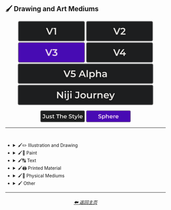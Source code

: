 <h2>🖌 Drawing and Art Mediums</h2>

<div align="center">

[<img src="/Images/Repo_Parts/Buttons/Version_Buttons/button_version_V1_inactive.webp?raw=true" alt="MidJourney V1" height="64" />](/Pages/MJ_V1/Style_Pages/Sphere/Drawing_and_Art_Mediums.md)
[<img src="/Images/Repo_Parts/Buttons/Version_Buttons/button_version_V2_inactive.webp?raw=true" alt="MidJourney V2" height="64" />](/Pages/MJ_V2/Style_Pages/Sphere/Drawing_and_Art_Mediums.md)
[<img src="/Images/Repo_Parts/Buttons/Version_Buttons/button_version_V3_active.webp?raw=true" alt="MidJourney V3" height="64" />](/Pages/MJ_V3/Style_Pages/Sphere/Drawing_and_Art_Mediums.md)
[<img src="/Images/Repo_Parts/Buttons/Version_Buttons/button_version_V4_inactive.webp?raw=true" alt="MidJourney V4" height="64" />](/Pages/MJ_V4/Style_Pages/Just_The_Style/Drawing_and_Art_Mediums.md)
<br>
[<img src="/Images/Repo_Parts/Buttons/Version_Buttons/button_version_V5_Alpha_inactive_half.webp?raw=true" alt="MidJourney V5" height="64" />](/Pages/MJ_V5/Style_Pages/Just_The_Style/Drawing_and_Art_Mediums.md)
[<img src="/Images/Repo_Parts/Buttons/Version_Buttons/button_version_niji_inactive_half.webp?raw=true" alt="Niji Journey" height="64" />](/Pages/Niji_Journey/Style_Pages/Drawing_and_Art_Mediums.md)

[<img src="/Images/Repo_Parts/Buttons/Image_Type_Buttons/button_just_the_style_inactive.webp?raw=true" alt="Just The Style" width="140.5" />](/Pages/MJ_V3/Style_Pages/Just_The_Style/Drawing_and_Art_Mediums.md)
[<img src="/Images/Repo_Parts/Buttons/Image_Type_Buttons/button_sphere_active.webp?raw=true" alt="Sphere" width="140.5" />](/Pages/MJ_V3/Style_Pages/Sphere/Drawing_and_Art_Mediums.md)

</div>

<hr>
<br>


- <details><summary>🖌✏ Illustration and Drawing</summary><p>

  - <details><summary>✏🖼 Drawing Types</summary><p><div align="center">

	| Sketch | Drawing | Doodle |
	| :-: | :-: | :-: |
	| <img src="/Images/MJ_V3/MidJourney_Styles_(sphere)/sphere_Drawing.webp?raw=true" width="256" /> | <img src="/Images/MJ_V3/MidJourney_Styles_(sphere)/sphere_Sketch.webp?raw=true" width="256" /> | <img src="/Images/MJ_V3/MidJourney_Styles_(sphere)/sphere_Doodle.webp?raw=true" width="256" /> |
	
	<br>

	| Hand-Drawn | Hand-Written | Children’s Drawing |
	| :-: | :-: | :-: |
	| <img src="/Images/MJ_V3/MidJourney_Styles_(sphere)/sphere_Hand-Drawn.webp?raw=true" width="256" /> | <img src="/Images/MJ_V3/MidJourney_Styles_(sphere)/Wave_10/sphere_Hand-Written.webp?raw=true" width="256" /> | <img src="/Images/MJ_V3/MidJourney_Styles_(sphere)/sphere_Childrens_Drawing.webp?raw=true" width="256" /> |
	
	<br>

	| Masterpiece |
	| :-: |
	| <img src="/Images/MJ_V3/MidJourney_Styles_(sphere)/sphere_Masterpiece.webp?raw=true" width="256" /> |

	<br>

	| Dot Art | Pointillism | Stipple |
	| :-: | :-: | :-: |
	| <img src="/Images/MJ_V3/MidJourney_Styles_(sphere)/sphere_Dot_Art.webp?raw=true" width="256" /> | <img src="/Images/MJ_V3/MidJourney_Styles_(sphere)/sphere_Pointillism.webp?raw=true" width="256" /> | <img src="/Images/MJ_V3/MidJourney_Styles_(sphere)/sphere_Stipple.webp?raw=true" width="256" /> |
	
	<br>

	| Line Art | Crosshatch | Etch-A-Sketch Drawing |
	| :-: | :-: | :-: |
	| <img src="/Images/MJ_V3/MidJourney_Styles_(sphere)/sphere_Line_Art.webp?raw=true" width="256" /> | <img src="/Images/MJ_V3/MidJourney_Styles_(sphere)/sphere_Crosshatch.webp?raw=true" width="256" /> | <img src="/Images/MJ_V3/MidJourney_Styles_(sphere)/Wave_14/sphere_Etch-A-Sketch_Drawing.webp?raw=true" width="256" /> |
	
	<br>

	| Figure Drawing | Caricature |
	| :-: | :-: |
	| <img src="/Images/MJ_V3/MidJourney_Styles_(sphere)/Wave_9/sphere_Figure_drawing.webp?raw=true" width="256" /> | <img src="/Images/MJ_V3/MidJourney_Styles_(sphere)/Wave_11/sphere_Caricature.webp?raw=true" width="256" /> |

	<br>

	| Illustration | Storybook Illustration | Illustrated-Booklet |
	| :-: | :-: | :-: |
	| <img src="/Images/MJ_V3/MidJourney_Styles_(sphere)/sphere_Illustration.webp?raw=true" width="256" /> | <img src="/Images/MJ_V3/MidJourney_Styles_(sphere)/sphere_Storybook_Illustration.webp?raw=true" width="256" /> | <img src="/Images/MJ_V3/MidJourney_Styles_(sphere)/sphere_Illustrated-Booklet.webp?raw=true" width="256" /> |

	<br>

	| Whimsical Illustration | Archaeological Illustration |
	| :-: | :-: |
	| <img src="/Images/MJ_V3/MidJourney_Styles_(sphere)/Wave_10/sphere_Whimsical_Illustration.webp?raw=true" width="256" /> | <img src="/Images/MJ_V3/MidJourney_Styles_(sphere)/sphere_Archaeological_Illustration.webp?raw=true" width="256" /> |
	
	<br>

	| Assembly Drawing | Anatomical Drawing | Illuminated Manuscript |
	| :-: | :-: | :-: |
	| <img src="/Images/MJ_V3/MidJourney_Styles_(sphere)/sphere_Assembly_Drawing.webp?raw=true" width="256" /> | <img src="/Images/MJ_V3/MidJourney_Styles_(sphere)/sphere_Anatomical_Drawing.webp?raw=true" width="256" /> | <img src="/Images/MJ_V3/MidJourney_Styles_(sphere)/sphere_Illuminated_Manuscript.webp?raw=true" width="256" /> |
	
	<br>

	| Visual Novel | Graphic Novel | Cartographic |
	| :-: | :-: | :-: |
	| <img src="/Images/MJ_V3/MidJourney_Styles_(sphere)/sphere_Visual_Novel.webp?raw=true" width="256" /> | <img src="/Images/MJ_V3/MidJourney_Styles_(sphere)/sphere_Graphic_Novel.webp?raw=true" width="256" /> | <img src="/Images/MJ_V3/MidJourney_Styles_(sphere)/sphere_Cartographic.webp?raw=true" width="256" /> |
	
	<br>
	
	| Storyboard |
	| :-: |
	| <img src="/Images/MJ_V3/MidJourney_Styles_(sphere)/sphere_Storyboard.webp?raw=true" width="256" /> |

	</div></p></details>


  - <details><summary>✏ Pencil and Graphite</summary><p><div align="center">

	| Pencil Art | Graphite | Charcoal Art |
	| :-: | :-: | :-: |
	| <img src="/Images/MJ_V3/MidJourney_Styles_(sphere)/sphere_Pencil_Art.webp?raw=true" width="256" /> | <img src="/Images/MJ_V3/MidJourney_Styles_(sphere)/sphere_Graphite.webp?raw=true" width="256" /> | <img src="/Images/MJ_V3/MidJourney_Styles_(sphere)/sphere_Charcoal_Art.webp?raw=true" width="256" /> |
	
	<br>
	
	| Colored Pencil | Grease Pencil |
	| :-: | :-: |
	| <img src="/Images/MJ_V3/MidJourney_Styles_(sphere)/sphere_Colored_Pencil.webp?raw=true" width="256" /> | <img src="/Images/MJ_V3/MidJourney_Styles_(sphere)/Wave_11/sphere_Grease_Pencil.webp?raw=true" width="256" /> |

	</div></p></details>


  - <details><summary>✏🖊 Ink</summary><p><div align="center">

	| Ink | Calligraphy | Ballpoint Pen |
	| :-: | :-: | :-: |
	| <img src="/Images/MJ_V3/MidJourney_Styles_(sphere)/sphere_Ink.webp?raw=true" width="256" /> | <img src="/Images/MJ_V3/MidJourney_Styles_(sphere)/sphere_Calligraphy.webp?raw=true" width="256" /> | <img src="/Images/MJ_V3/MidJourney_Styles_(sphere)/sphere_Ballpoint_Pen.webp?raw=true" width="256" /> |
	
	<br>
	
	| Fountain Pen | Fountain Pen Art | Gel Pen |
	| :-: | :-: | :-: |
	| <img src="/Images/MJ_V3/MidJourney_Styles_(sphere)/sphere_Fountain_Pen.webp?raw=true" width="256" /> | <img src="/Images/MJ_V3/MidJourney_Styles_(sphere)/sphere_Fountain_Pen_Art.webp?raw=true" width="256" /> | <img src="/Images/MJ_V3/MidJourney_Styles_(sphere)/sphere_Gel_Pen.webp?raw=true" width="256" /> |
	
	<br>

	| Conductive Ink | Flexographic Ink |
	| :-: | :-: |
	| <img src="/Images/MJ_V3/MidJourney_Styles_(sphere)/Wave_11/sphere_Conductive_Ink.webp?raw=true" width="256" /> | <img src="/Images/MJ_V3/MidJourney_Styles_(sphere)/Wave_11/sphere_Flexographic_Ink.webp?raw=true" width="256" /> |
	
	<br>
	
	| India Ink | Iron Gall Ink |
	| :-: | :-: |
	| <img src="/Images/MJ_V3/MidJourney_Styles_(sphere)/Wave_11/sphere_India_Ink.webp?raw=true" width="256" /> | <img src="/Images/MJ_V3/MidJourney_Styles_(sphere)/Wave_11/sphere_Iron_Gall_Ink.webp?raw=true" width="256" /> |
	
	<br>
	
	| Grease Pen | Marker Art |
	| :-: | :-: |
	| <img src="/Images/MJ_V3/MidJourney_Styles_(sphere)/Wave_11/sphere_Grease_Pen.webp?raw=true" width="256" /> | <img src="/Images/MJ_V3/MidJourney_Styles_(sphere)/sphere_Marker_Art.webp?raw=true" width="256" /> |

	<br>
	
	| Dry-Erase Marker | Wet-Erase Marker | Whiteboard |
	| :-: | :-: | :-: |
	| <img src="/Images/MJ_V3/MidJourney_Styles_(sphere)/sphere_Dry-Erase_Marker.webp?raw=true" width="256" /> | <img src="/Images/MJ_V3/MidJourney_Styles_(sphere)/sphere_Wet-Erase_Marker.webp?raw=true" width="256" /> | <img src="/Images/MJ_V3/MidJourney_Styles_(sphere)/sphere_Whiteboard.webp?raw=true" width="256" /> |

	<br>

	| Viscosity Print |
	| :-: |
	| <img src="/Images/MJ_V3/MidJourney_Styles_(sphere)/Wave_9/sphere_Viscosity_Print.webp?raw=true" width="256" /> |
	
	</div></p></details>


  - <details><summary>✏🖍 Crayon, Chalk, and Pastel</summary><p><div align="center">

	| Crayon | Chalk | Pastel Art |
	| :-: | :-: | :-: |
	| <img src="/Images/MJ_V3/MidJourney_Styles_(sphere)/sphere_Crayon.webp?raw=true" width="256" /> | <img src="/Images/MJ_V3/MidJourney_Styles_(sphere)/sphere_Chalk.webp?raw=true" width="256" /> | <img src="/Images/MJ_V3/MidJourney_Styles_(sphere)/sphere_Pastel_Art.webp?raw=true" width="256" /> |
	
	<br>
	
	| Blackboard | Chalkboard | Conte |
	| :-: | :-: | :-: |
	| <img src="/Images/MJ_V3/MidJourney_Styles_(sphere)/sphere_Blackboard.webp?raw=true" width="256" /> | <img src="/Images/MJ_V3/MidJourney_Styles_(sphere)/sphere_Chalkboard.webp?raw=true" width="256" /> | <img src="/Images/MJ_V3/MidJourney_Styles_(sphere)/sphere_Conte.webp?raw=true" width="256" /> |

	</div></p></details>

  </p></details>


- <details><summary>🖌🎨 Paint</summary><p>

  - <details><summary>🎨🖼 Painting Types</summary><p><div align="center">

	| Painting | Canvas | Hard Edge Painting |
	| :-: | :-: | :-: |
	| <img src="/Images/MJ_V3/MidJourney_Styles_(sphere)/sphere_Painting.webp?raw=true" width="256" /> | <img src="/Images/MJ_V3/MidJourney_Styles_(sphere)/sphere_Canvas.webp?raw=true" width="256" /> | <img src="/Images/MJ_V3/MidJourney_Styles_(sphere)/sphere_Hard_Edge_Painting.webp?raw=true" width="256" /> |
	
	<br>

	| Oil Painting | Tempera Painting | Acrylic Painting |
	| :-: | :-: | :-: |
	| <img src="/Images/MJ_V3/MidJourney_Styles_(sphere)/sphere_Oil_Painting.webp?raw=true" width="256" /> | <img src="/Images/MJ_V3/MidJourney_Styles_(sphere)/sphere_Tempera_Painting.webp?raw=true" width="256" /> | <img src="/Images/MJ_V3/MidJourney_Styles_(sphere)/sphere_Acrylic_Painting.webp?raw=true" width="256" /> |
	
	<br>
	
	
	| Watercolor Painting | Gouache Painting | Casein Painting |
	| :-: | :-: | :-: |
	| <img src="/Images/MJ_V3/MidJourney_Styles_(sphere)/sphere_Watercolor_Painting.webp?raw=true" width="256" /> | <img src="/Images/MJ_V3/MidJourney_Styles_(sphere)/sphere_Gouache_Painting.webp?raw=true" width="256" /> | <img src="/Images/MJ_V3/MidJourney_Styles_(sphere)/sphere_Casein_Painting.webp?raw=true" width="256" /> |
	
	<br>
	
	| Fresco Painting | Easel Painting | Wet Painting |
	| :-: | :-: | :-: |
	| <img src="/Images/MJ_V3/MidJourney_Styles_(sphere)/sphere_Fresco_Painting.webp?raw=true" width="256" /> | <img src="/Images/MJ_V3/MidJourney_Styles_(sphere)/sphere_Easel_Painting.webp?raw=true" width="256" /> | <img src="/Images/MJ_V3/MidJourney_Styles_(sphere)/sphere_Wet_Painting.webp?raw=true" width="256" /> |
	
	<br>
	
	| Detailed Painting | Speedpainting | Faux Painting |
	| :-: | :-: | :-: |
	| <img src="/Images/MJ_V3/MidJourney_Styles_(sphere)/sphere_Detailed_Painting.webp?raw=true" width="256" /> | <img src="/Images/MJ_V3/MidJourney_Styles_(sphere)/sphere_Speedpainting.webp?raw=true" width="256" /> | <img src="/Images/MJ_V3/MidJourney_Styles_(sphere)/sphere_Faux_Painting.webp?raw=true" width="256" /> |

	<br>

	| Color Field Painting | Scroll Painting |
	| :-: | :-: |
	| <img src="/Images/MJ_V3/MidJourney_Styles_(sphere)/sphere_Color_Field_Painting.webp?raw=true" width="256" /> | <img src="/Images/MJ_V3/MidJourney_Styles_(sphere)/sphere_Scroll_Painting.webp?raw=true" width="256" /> |

	<br>

	| Still Life | Still-Life |
	| :-: | :-: |
	| <img src="/Images/MJ_V3/MidJourney_Styles_(sphere)/sphere_Still_Life.webp?raw=true" width="256" /> | <img src="/Images/MJ_V3/MidJourney_Styles_(sphere)/sphere_Still-Life.webp?raw=true" width="256" /> |
	
	<br>

	| Fine Art | Modern Art |
	| :-: | :-: |
	| <img src="/Images/MJ_V3/MidJourney_Styles_(sphere)/sphere_Fine_Art.webp?raw=true" width="256" /> | <img src="/Images/MJ_V3/MidJourney_Styles_(sphere)/sphere_Modern_Art.webp?raw=true" width="256" /> |
	
	<br>

	| Brushwork | Paintwork | Impasto |
	| :-: | :-: | :-: |
	| <img src="/Images/MJ_V3/MidJourney_Styles_(sphere)/sphere_Brushwork.webp?raw=true" width="256" /> | <img src="/Images/MJ_V3/MidJourney_Styles_(sphere)/Wave_12/sphere_Paintwork.webp?raw=true" width="256" /> | <img src="/Images/MJ_V3/MidJourney_Styles_(sphere)/Wave_14/sphere_Impasto.webp?raw=true" width="256" /> |

	<br>

	| Matte Painting | Encaustic Painting | Gond Painting |
	| :-: | :-: | :-: |
	| <img src="/Images/MJ_V3/MidJourney_Styles_(sphere)/Wave_10/sphere_Matte_Painting.webp?raw=true" width="256" /> | <img src="/Images/MJ_V3/MidJourney_Styles_(sphere)/Wave_11/sphere_Encaustic_Painting.webp?raw=true" width="256" /> | <img src="/Images/MJ_V3/MidJourney_Styles_(sphere)/Wave_11/sphere_Gond_Painting.webp?raw=true" width="256" /> |
	
	<br>

	| Chinese Painting | Ancient Roman Painting | Romanesque Painting |
	| :-: | :-: | :-: |
	| <img src="/Images/MJ_V3/MidJourney_Styles_(sphere)/sphere_Chinese_Painting.webp?raw=true" width="256" /> | <img src="/Images/MJ_V3/MidJourney_Styles_(sphere)/Wave_12/sphere_Ancient_Roman_Painting.webp?raw=true" width="256" /> | <img src="/Images/MJ_V3/MidJourney_Styles_(sphere)/Wave_12/sphere_Romanesque_Painting.webp?raw=true" width="256" /> |

	<br>

	| Tibetan Painting | Japanese Painting |
	| :-: | :-: |
	| <img src="/Images/MJ_V3/MidJourney_Styles_(sphere)/sphere_Tibetan_Painting.webp?raw=true" width="256" /> | <img src="/Images/MJ_V3/MidJourney_Styles_(sphere)/Wave_14/sphere_Japanese_Painting.webp?raw=true" width="256" /> |

	<br>

	| Warli Painting | Fayum Portrait | Caravaggio Painting |
	| :-: | :-: | :-: |
	| <img src="/Images/MJ_V3/MidJourney_Styles_(sphere)/Wave_11/sphere_Warli_Painting.webp?raw=true" width="256" /> | <img src="/Images/MJ_V3/MidJourney_Styles_(sphere)/Wave_12/sphere_Fayum_Portrait.webp?raw=true" width="256" /> | <img src="/Images/MJ_V3/MidJourney_Styles_(sphere)/Wave_14/sphere_Caravaggio_Painting.webp?raw=true" width="256" /> |
	
	<br>
	
	| Madhubani Painting | Kalamkari Painting | Phad Painting |
	| :-: | :-: | :-: |
	| <img src="/Images/MJ_V3/MidJourney_Styles_(sphere)/Wave_14/sphere_Madhubani_Painting.webp?raw=true" width="256" /> | <img src="/Images/MJ_V3/MidJourney_Styles_(sphere)/Wave_14/sphere_Kalamkari_Painting.webp?raw=true" width="256" /> | <img src="/Images/MJ_V3/MidJourney_Styles_(sphere)/Wave_14/sphere_Phad_Painting.webp?raw=true" width="256" /> |

	<br>

	| Paper-Marbling | Hydro-Dipping | Hydrodipped |
	| :-: | :-: | :-: |
	| <img src="/Images/MJ_V3/MidJourney_Styles_(sphere)/sphere_Paper-Marbling.webp?raw=true" width="256" /> | <img src="/Images/MJ_V3/MidJourney_Styles_(sphere)/sphere_Hydro-Dipping.webp?raw=true" width="256" /> | <img src="/Images/MJ_V3/MidJourney_Styles_(sphere)/sphere_Hydrodipped.webp?raw=true" width="256" /> |
	
	<br>
	
	| Panel Painting | Sand Painting |
	| :-: | :-: |
	| <img src="/Images/MJ_V3/MidJourney_Styles_(sphere)/sphere_Panel_Painting.webp?raw=true" width="256" /> | <img src="/Images/MJ_V3/MidJourney_Styles_(sphere)/sphere_Sand_Painting.webp?raw=true" width="256" /> |
	
	<br>
	
	| Plein-Air Painting | Action Painting | Miniature Painting |
	| :-: | :-: | :-: |
	| <img src="/Images/MJ_V3/MidJourney_Styles_(sphere)/sphere_Plein-Air_Painting.webp?raw=true" width="256" /> | <img src="/Images/MJ_V3/MidJourney_Styles_(sphere)/sphere_Action_Painting.webp?raw=true" width="256" /> | <img src="/Images/MJ_V3/MidJourney_Styles_(sphere)/sphere_Miniature_Painting.webp?raw=true" width="256" /> |
	
	<br>

	| Artwork | Mural | Street Art |
	| :-: | :-: | :-: |
	| <img src="/Images/MJ_V3/MidJourney_Styles_(sphere)/sphere_Artwork.webp?raw=true" width="256" /> | <img src="/Images/MJ_V3/MidJourney_Styles_(sphere)/sphere_Mural.webp?raw=true" width="256" /> | <img src="/Images/MJ_V3/MidJourney_Styles_(sphere)/sphere_Street_Art.webp?raw=true" width="256" /> |
	
	<br>
	
	| Cave Art | Rock Art | Sandpainting |
	| :-: | :-: | :-: |
	| <img src="/Images/MJ_V3/MidJourney_Styles_(sphere)/sphere_Rock_Art.webp?raw=true" width="256" /> | <img src="/Images/MJ_V3/MidJourney_Styles_(sphere)/sphere_Cave_Art.webp?raw=true" width="256" /> | <img src="/Images/MJ_V3/MidJourney_Styles_(sphere)/Wave_9/sphere_Sandpainting.webp?raw=true" width="256" /> |

	<br>
	
	| Easter Egg | Egg Decorating |
	| :-: | :-: |
	| <img src="/Images/MJ_V3/MidJourney_Styles_(sphere)/sphere_Easter_Egg.webp?raw=true" width="256" /> | <img src="/Images/MJ_V3/MidJourney_Styles_(sphere)/sphere_Egg_Decorating.webp?raw=true" width="256" /> |

	</div></p></details>


  - <details><summary>🎨 Paint Types</summary><p><div align="center">

	| Paint | Oil Paint | Tempera Paint |
	| :-: | :-: | :-: |
	| <img src="/Images/MJ_V3/MidJourney_Styles_(sphere)/sphere_Paint.webp?raw=true" width="256" /> | <img src="/Images/MJ_V3/MidJourney_Styles_(sphere)/sphere_Oil_Paint.webp?raw=true" width="256" /> | <img src="/Images/MJ_V3/MidJourney_Styles_(sphere)/sphere_Tempera_Paint.webp?raw=true" width="256" /> |
	
	<br>
	
	| Acrylic Paint | Gouache Paint | Watercolor |
	| :-: | :-: | :-: |
	| <img src="/Images/MJ_V3/MidJourney_Styles_(sphere)/sphere_Acrylic_Paint.webp?raw=true" width="256" /> | <img src="/Images/MJ_V3/MidJourney_Styles_(sphere)/sphere_Gouache_Paint.webp?raw=true" width="256" /> | <img src="/Images/MJ_V3/MidJourney_Styles_(sphere)/sphere_Watercolor.webp?raw=true" width="256" /> |
	
	<br>

	| Wet Paint | Dripping Paint | Splatter Paint |
	| :-: | :-: | :-: |
	| <img src="/Images/MJ_V3/MidJourney_Styles_(sphere)/sphere_Wet_Paint.webp?raw=true" width="256" /> | <img src="/Images/MJ_V3/MidJourney_Styles_(sphere)/sphere_Dripping_Paint.webp?raw=true" width="256" /> | <img src="/Images/MJ_V3/MidJourney_Styles_(sphere)/sphere_Splatter_Paint.webp?raw=true" width="256" /> |
	
	<br>

	| Graffiti | Stencil Graffiti | Graffiti Tag |
	| :-: | :-: | :-: |
	| <img src="/Images/MJ_V3/MidJourney_Styles_(sphere)/sphere_Graffiti.webp?raw=true" width="256" /> | <img src="/Images/MJ_V3/MidJourney_Styles_(sphere)/sphere_Stencil_Graffiti.webp?raw=true" width="256" /> | <img src="/Images/MJ_V3/MidJourney_Styles_(sphere)/Wave_10/sphere_Graffiti_Tag.webp?raw=true" width="256" /> |

	<br>

	| Airbrush | 1980s Airbrush Art | Puffy Paint |
	| :-: | :-: | :-: |
	| <img src="/Images/MJ_V3/MidJourney_Styles_(sphere)/sphere_Airbrush.webp?raw=true" width="256" /> | <img src="/Images/MJ_V3/MidJourney_Styles_(sphere)/sphere_1980s_Airbrush_Art.webp?raw=true" width="256" /> | <img src="/Images/MJ_V3/MidJourney_Styles_(sphere)/sphere_Puffy_Paint.webp?raw=true" width="256" /> |
	
	<br>
	
	| Spray | Spray Paint | Glass Paint |
	| :-: | :-: | :-: |
	| <img src="/Images/MJ_V3/MidJourney_Styles_(sphere)/sphere_Spray.webp?raw=true" width="256" /> | <img src="/Images/MJ_V3/MidJourney_Styles_(sphere)/sphere_Spray_Paint.webp?raw=true" width="256" /> | <img src="/Images/MJ_V3/MidJourney_Styles_(sphere)/sphere_Glass_Paint.webp?raw=true" width="256" /> |
	
	<br>

	| Blacklight Paint | Casein Paint | Coffee Paint |
	| :-: | :-: | :-: |
	| <img src="/Images/MJ_V3/MidJourney_Styles_(sphere)/Wave_11/sphere_Blacklight_Paint.webp?raw=true" width="256" /> | <img src="/Images/MJ_V3/MidJourney_Styles_(sphere)/Wave_11/sphere_Casein_Paint.webp?raw=true" width="256" /> | <img src="/Images/MJ_V3/MidJourney_Styles_(sphere)/sphere_Coffee_Paint.webp?raw=true" width="256" /> |

	<br>
	
	| Powder Paint |
	| :-: |
	| <img src="/Images/MJ_V3/MidJourney_Styles_(sphere)/sphere_Powder_Paint.webp?raw=true" width="256" /> |

	</div></p></details>

  </p></details>


- <details><summary>🖌🔠 Text</summary><p><div align="center">

	| Hypergraphy | Asemic Writing |
	| :-: | :-: |
	| <img src="/Images/MJ_V3/MidJourney_Styles_(sphere)/sphere_Hypergraphy.webp?raw=true" width="256" /> | <img src="/Images/MJ_V3/MidJourney_Styles_(sphere)/sphere_Asemic_Writing.webp?raw=true" width="256" /> |

	<br>
	
	| Text | Typeface | Font |
	| :-: | :-: | :-: |
	| <img src="/Images/MJ_V3/MidJourney_Styles_(sphere)/sphere_Text.webp?raw=true" width="256" /> | <img src="/Images/MJ_V3/MidJourney_Styles_(sphere)/sphere_Typeface.webp?raw=true" width="256" /> | <img src="/Images/MJ_V3/MidJourney_Styles_(sphere)/sphere_Font.webp?raw=true" width="256" /> |

	<br>

	| Letters | Written Letters | Written Letters "Hello" |
	| :-: | :-: | :-: |
	| <img src="/Images/MJ_V3/MidJourney_Styles_(sphere)/sphere_Letters.webp?raw=true" width="256" /> | <img src="/Images/MJ_V3/MidJourney_Styles_(sphere)/sphere_Written_Letters.webp?raw=true" width="256" /> | <img src="/Images/MJ_V3/MidJourney_Styles_(sphere)/sphere_Written_Letters_''Hello''.webp?raw=true" width="256" /> |
	
	<br>
	
	| Written Words | Written Words "Hello" |
	| :-: | :-: |
	| <img src="/Images/MJ_V3/MidJourney_Styles_(sphere)/sphere_Written_Words.webp?raw=true" width="256" /> | <img src="/Images/MJ_V3/MidJourney_Styles_(sphere)/sphere_Written_Words_''Hello''.webp?raw=true" width="256" /> |
	
	<br>
	
	| Words | Words "Hello" |
	| :-: | :-: |
	| <img src="/Images/MJ_V3/MidJourney_Styles_(sphere)/sphere_Words.webp?raw=true" width="256" /> | <img src="/Images/MJ_V3/MidJourney_Styles_(sphere)/sphere_Words_''Hello''.webp?raw=true" width="256" /> |
	
	<br>
	
	| Lexemes | Lexemes "Hello" | Graphemes |
	| :-: | :-: | :-: |
	| <img src="/Images/MJ_V3/MidJourney_Styles_(sphere)/sphere_Lexemes.webp?raw=true" width="256" /> | <img src="/Images/MJ_V3/MidJourney_Styles_(sphere)/sphere_Lexemes_''Hello''.webp?raw=true" width="256" /> | <img src="/Images/MJ_V3/MidJourney_Styles_(sphere)/sphere_Graphemes.webp?raw=true" width="256" /> |

	<br>
	
	| Says | Says Hello | Says "Hello" |
	| :-: | :-: | :-: |
	| <img src="/Images/MJ_V3/MidJourney_Styles_(sphere)/sphere_Says.webp?raw=true" width="256" /> | <img src="/Images/MJ_V3/MidJourney_Styles_(sphere)/sphere_Says_Hello.webp?raw=true" width="256" /> | <img src="/Images/MJ_V3/MidJourney_Styles_(sphere)/sphere_Says_''Hello''.webp?raw=true" width="256" /> |
	
	<br>
	
	| Says 'Hello' | Caption | Caption "Hello" |
	| :-: | :-: | :-: |
	| <img src="/Images/MJ_V3/MidJourney_Styles_(sphere)/sphere_Says_'Hello'.webp?raw=true" width="256" /> | <img src="/Images/MJ_V3/MidJourney_Styles_(sphere)/sphere_Caption.webp?raw=true" width="256" /> | <img src="/Images/MJ_V3/MidJourney_Styles_(sphere)/sphere_Caption_''Hello''.webp?raw=true" width="256" /> |

	</div></p></details>


- <details><summary>🖌🖨 Printed Material</summary><p>

  - <details><summary>🖨📄 Print Types</summary><p><div align="center">

	| Print | Printed | 3D Printed |
	| :-: | :-: | :-: |
	| <img src="/Images/MJ_V3/MidJourney_Styles_(sphere)/Wave_11/sphere_Print.webp?raw=true" width="256" /> | <img src="/Images/MJ_V3/MidJourney_Styles_(sphere)/Wave_11/sphere_Printed.webp?raw=true" width="256" /> | <img src="/Images/MJ_V3/MidJourney_Styles_(sphere)/Wave_11/sphere_3D_Printed.webp?raw=true" width="256" /> |

	<br>

	| Inkjet Printed | Laser Printed |
	| :-: | :-: |
	| <img src="/Images/MJ_V3/MidJourney_Styles_(sphere)/Wave_11/sphere_Inkjet_Printed.webp?raw=true" width="256" /> | <img src="/Images/MJ_V3/MidJourney_Styles_(sphere)/Wave_11/sphere_Laser_Printed.webp?raw=true" width="256" /> |

	<br>
	
	| Edge-To-Edge Photographic Print |
	| :-: |
	| <img src="/Images/MJ_V3/MidJourney_Styles_(sphere)/Wave_14/sphere_Edge-To-Edge_Photographic_Print.webp?raw=true" width="256" /> |

	<br>
	
	| Photolith Film |
	| :-: |
	| <img src="/Images/MJ_V3/MidJourney_Styles_(sphere)/sphere_Photolith_Film.webp?raw=true" width="256" /> |

	<br>

	| Concept Art | Logo |
	| :-: | :-: |
	| <img src="/Images/MJ_V3/MidJourney_Styles_(sphere)/sphere_Concept_Art.webp?raw=true" width="256" /> | <img src="/Images/MJ_V3/MidJourney_Styles_(sphere)/sphere_Logo.webp?raw=true" width="256" /> |
	
	<br>

	| Album Art | Cover-Art |
	| :-: | :-: |
	| <img src="/Images/MJ_V3/MidJourney_Styles_(sphere)/sphere_Album_Art.webp?raw=true" width="256" /> | <img src="/Images/MJ_V3/MidJourney_Styles_(sphere)/sphere_Cover-Art.webp?raw=true" width="256" /> |
	
	<br>

	| Newspaper | Newsprint |
	| :-: | :-: |
	| <img src="/Images/MJ_V3/MidJourney_Styles_(sphere)/sphere_Newspaper.webp?raw=true" width="256" /> | <img src="/Images/MJ_V3/MidJourney_Styles_(sphere)/sphere_Newsprint.webp?raw=true" width="256" /> |

	<br>
	
	| Risograph | Lithography | Flexography |
	| :-: | :-: | :-: |
	| <img src="/Images/MJ_V3/MidJourney_Styles_(sphere)/sphere_Risograph.webp?raw=true" width="256" /> | <img src="/Images/MJ_V3/MidJourney_Styles_(sphere)/sphere_Lithography.webp?raw=true" width="256" /> | <img src="/Images/MJ_V3/MidJourney_Styles_(sphere)/Wave_9/sphere_Flexography.webp?raw=true" width="256" /> |

	<br>

	| Transfer Printing | Monotype |
	| :-: | :-: |
	| <img src="/Images/MJ_V3/MidJourney_Styles_(sphere)/Wave_9/sphere_Transfer_Printing.webp?raw=true" width="256" /> | <img src="/Images/MJ_V3/MidJourney_Styles_(sphere)/Wave_14/sphere_Monotype.webp?raw=true" width="256" /> |

	<br>
	
	| Blueprint | Whiteprint |
	| :-: | :-: |
	| <img src="/Images/MJ_V3/MidJourney_Styles_(sphere)/sphere_Blueprint.webp?raw=true" width="256" /> | <img src="/Images/MJ_V3/MidJourney_Styles_(sphere)/sphere_Whiteprint.webp?raw=true" width="256" /> |

	<br>

	| Sticker | Watermark |
	| :-: | :-: |
	| <img src="/Images/MJ_V3/MidJourney_Styles_(sphere)/sphere_Sticker.webp?raw=true" width="256" /> | <img src="/Images/MJ_V3/MidJourney_Styles_(sphere)/sphere_Watermark.webp?raw=true" width="256" /> |
	
	<br>
	
	| Barcode | QR Code |
	| :-: | :-: |
	| <img src="/Images/MJ_V3/MidJourney_Styles_(sphere)/sphere_Barcode.webp?raw=true" width="256" /> | <img src="/Images/MJ_V3/MidJourney_Styles_(sphere)/sphere_QR_Code.webp?raw=true" width="256" /> |

	</div></p></details>


  - <details><summary>🖨🟫 Block Printing</summary><p><div align="center">

	| Block Printing |
	| :-: |
	| <img src="/Images/MJ_V3/MidJourney_Styles_(sphere)/sphere_Block_Printing.webp?raw=true" width="256" /> |

	<br>

	| Bagh Print | Bagru Print |
	| :-: | :-: |
	| <img src="/Images/MJ_V3/MidJourney_Styles_(sphere)/Wave_9/sphere_Bagh_Print.webp?raw=true" width="256" /> | <img src="/Images/MJ_V3/MidJourney_Styles_(sphere)/Wave_9/sphere_Bagru_Print.webp?raw=true" width="256" /> |

	</div></p></details>

  - <details><summary>🖨🃏 Cards and Stamps</summary><p><div align="center">

	| Stamp | Postage Stamp | Business Card |
	| :-: | :-: | :-: |
	| <img src="/Images/MJ_V3/MidJourney_Styles_(sphere)/sphere_Stamp.webp?raw=true" width="256" /> | <img src="/Images/MJ_V3/MidJourney_Styles_(sphere)/sphere_Postage_Stamp.webp?raw=true" width="256" /> | <img src="/Images/MJ_V3/MidJourney_Styles_(sphere)/sphere_Business_Card.webp?raw=true" width="256" /> |

	<br>
	
	| Pokemon Card | Pokémon Card | Tarot Card |
	| :-: | :-: | :-: |
	| <img src="/Images/MJ_V3/MidJourney_Styles_(sphere)/sphere_Pokemon_Card.webp?raw=true" width="256" /> | <img src="/Images/MJ_V3/MidJourney_Styles_(sphere)/sphere_Pokemon_Card (2).webp?raw=true" width="256" /> | <img src="/Images/MJ_V3/MidJourney_Styles_(sphere)/Wave_14/sphere_Tarot_Card.webp?raw=true" width="256" /> |

	</div></p></details>


  - <details><summary>🖨📚 Books and Posters</summary><p><div align="center">

	| Magazine | Comic Book | Underground Comix |
	| :-: | :-: | :-: |
	| <img src="/Images/MJ_V3/MidJourney_Styles_(sphere)/sphere_Magazine.webp?raw=true" width="256" /> | <img src="/Images/MJ_V3/MidJourney_Styles_(sphere)/sphere_Comic_Book.webp?raw=true" width="256" /> | <img src="/Images/MJ_V3/MidJourney_Styles_(sphere)/Wave_14/sphere_Underground_Comix.webp?raw=true" width="256" /> |
	
	<br>
	
	| Pop-up Book | Kids Book |
	| :-: | :-: |
	| <img src="/Images/MJ_V3/MidJourney_Styles_(sphere)/sphere_Pop-up_Book.webp?raw=true" width="256" /> | <img src="/Images/MJ_V3/MidJourney_Styles_(sphere)/Wave_10/sphere_Kids_Book.webp?raw=true" width="256" /> |

	<br>

	| Booklet | Instruction Manual | IKEA Guide |
	| :-: | :-: | :-: |
	| <img src="/Images/MJ_V3/MidJourney_Styles_(sphere)/sphere_Booklet.webp?raw=true" width="256" /> | <img src="/Images/MJ_V3/MidJourney_Styles_(sphere)/Wave_9/sphere_Instruction_Manual.webp?raw=true" width="256" /> | <img src="/Images/MJ_V3/MidJourney_Styles_(sphere)/Wave_9/sphere_IKEA_Guide.webp?raw=true" width="256" /> |

	<br>

	| Poster | Movie Poster | Concert Poster |
	| :-: | :-: | :-: |
	| <img src="/Images/MJ_V3/MidJourney_Styles_(sphere)/sphere_Poster.webp?raw=true" width="256" /> | <img src="/Images/MJ_V3/MidJourney_Styles_(sphere)/sphere_Movie_Poster.webp?raw=true" width="256" /> | <img src="/Images/MJ_V3/MidJourney_Styles_(sphere)/sphere_Concert_Poster.webp?raw=true" width="256" /> |

	</div></p></details>

  </p></details>


- <details><summary>🖌🎲 Physical Mediums</summary><p>

  - <details><summary>🎲📄 Origami</summary><p><div align="center">

	| Origami | Rigid Origami | Modular Origami |
	| :-: | :-: | :-: |
	| <img src="/Images/MJ_V3/MidJourney_Styles_(sphere)/sphere_Origami.webp?raw=true" width="256" /> | <img src="/Images/MJ_V3/MidJourney_Styles_(sphere)/sphere_Rigid_Origami.webp?raw=true" width="256" /> | <img src="/Images/MJ_V3/MidJourney_Styles_(sphere)/sphere_Modular_Origami.webp?raw=true" width="256" /> |
	
	<br>
	
	| Kirigami | Moneygami | Wet-Folding |
	| :-: | :-: | :-: |
	| <img src="/Images/MJ_V3/MidJourney_Styles_(sphere)/sphere_Kirigami.webp?raw=true" width="256" /> | <img src="/Images/MJ_V3/MidJourney_Styles_(sphere)/sphere_Moneygami.webp?raw=true" width="256" /> | <img src="/Images/MJ_V3/MidJourney_Styles_(sphere)/sphere_Wet-Folding.webp?raw=true" width="256" /> |
	
	<br>
	
	| Iris-Folding | Chinese Paper Art | Sonobe |
	| :-: | :-: | :-: |
	| <img src="/Images/MJ_V3/MidJourney_Styles_(sphere)/sphere_Iris-Folding.webp?raw=true" width="256" /> | <img src="/Images/MJ_V3/MidJourney_Styles_(sphere)/sphere_Chinese_Paper_Art.webp?raw=true" width="256" /> | <img src="/Images/MJ_V3/MidJourney_Styles_(sphere)/sphere_Sonobe.webp?raw=true" width="256" /> 

	</div></p></details>


  - <details><summary>🎲🀣 Mosaic</summary><p><div align="center">

	| Mosaic | Micromosaic | Glass Mosaic |
	| :-: | :-: | :-: |
	| <img src="/Images/MJ_V3/MidJourney_Styles_(sphere)/sphere_Mosaic.webp?raw=true" width="256" /> | <img src="/Images/MJ_V3/MidJourney_Styles_(sphere)/sphere_Micromosaic.webp?raw=true" width="256" /> | <img src="/Images/MJ_V3/MidJourney_Styles_(sphere)/sphere_Glass_Mosaic.webp?raw=true" width="256" /> |
	
	<br>
	
	| Photographic Mosaic | Impressionist Mosaic |
	| :-: | :-: |
	| <img src="/Images/MJ_V3/MidJourney_Styles_(sphere)/sphere_Photographic_Mosaic.webp?raw=true" width="256" /> | <img src="/Images/MJ_V3/MidJourney_Styles_(sphere)/sphere_Impressionist_Mosaic.webp?raw=true" width="256" /> |

	<br>

	| Pietra Dura | Encaustic Tile |
	| :-: | :-: |
	| <img src="/Images/MJ_V3/MidJourney_Styles_(sphere)/Wave_9/sphere_Pietra_Dura.webp?raw=true" width="256" /> | <img src="/Images/MJ_V3/MidJourney_Styles_(sphere)/Wave_9/sphere_Encaustic_Tile.webp?raw=true" width="256" /> |

	<br>
	
	| Ancient Roman Mosaic |
	| :-: |
	| <img src="/Images/MJ_V3/MidJourney_Styles_(sphere)/Wave_12/sphere_Ancient_Roman_Mosaic.webp?raw=true" width="256" /> |

	</div></p></details>


  - <details><summary>🎲🖼 Framed, Banner, and Decal</summary><p><div align="center">

	| Frame | Framed |
	| :-: | :-: |
	| <img src="/Images/MJ_V3/MidJourney_Styles_(sphere)/sphere_Frame.webp?raw=true" width="256" /> | <img src="/Images/MJ_V3/MidJourney_Styles_(sphere)/sphere_Framed.webp?raw=true" width="256" /> |
	
	<br>
	
	| Wooden Frame | Wooden Framed |
	| :-: | :-: |
	| <img src="/Images/MJ_V3/MidJourney_Styles_(sphere)/sphere_Wooden_Frame.webp?raw=true" width="256" /> | <img src="/Images/MJ_V3/MidJourney_Styles_(sphere)/sphere_Wooden_Framed.webp?raw=true" width="256" /> |
	
	<br>
	
	| Banner | Vinyl Banner |
	| :-: | :-: |
	| <img src="/Images/MJ_V3/MidJourney_Styles_(sphere)/sphere_Banner.webp?raw=true" width="256" /> | <img src="/Images/MJ_V3/MidJourney_Styles_(sphere)/sphere_Vinyl_Banner.webp?raw=true" width="256" /> |

	<br>

	| Sign | Signage | Enamel Sign |
	| :-: | :-: | :-: |
	| <img src="/Images/MJ_V3/MidJourney_Styles_(sphere)/Wave_13/sphere_Sign.webp?raw=true" width="256" /> | <img src="/Images/MJ_V3/MidJourney_Styles_(sphere)/sphere_Signage.webp?raw=true" width="256" /> | <img src="/Images/MJ_V3/MidJourney_Styles_(sphere)/sphere_Enamel_Sign.webp?raw=true" width="256" /> |

	<br>

	| Decal | Wall Decal |
	| :-: | :-: |
	| <img src="/Images/MJ_V3/MidJourney_Styles_(sphere)/Wave_13/sphere_Decal.webp?raw=true" width="256" /> | <img src="/Images/MJ_V3/MidJourney_Styles_(sphere)/sphere_Wall_Decal.webp?raw=true" width="256" /> |

	<br>
	
	| Letter Board | Nameplate | Builder's Plate |
	| :-: | :-: | :-: |
	| <img src="/Images/MJ_V3/MidJourney_Styles_(sphere)/sphere_Letter_Board.webp?raw=true" width="256" /> | <img src="/Images/MJ_V3/MidJourney_Styles_(sphere)/sphere_Nameplate.webp?raw=true" width="256" /> | <img src="/Images/MJ_V3/MidJourney_Styles_(sphere)/sphere_Builders_Plate.webp?raw=true" width="256" /> |
	
	<br>
	
	| Billboard | Placard |
	| :-: | :-: |
	| <img src="/Images/MJ_V3/MidJourney_Styles_(sphere)/sphere_Billboard.webp?raw=true" width="256" /> | <img src="/Images/MJ_V3/MidJourney_Styles_(sphere)/sphere_Placard.webp?raw=true" width="256" /> |
	
	<br>
	
	| SpellBrite |
	| :-: |
	| <img src="/Images/MJ_V3/MidJourney_Styles_(sphere)/sphere_SpellBrite.webp?raw=true" width="256" /> |
	
	<br>
	
	| Bumper Sticker | Fridge Magnet |
	| :-: | :-: |
	| <img src="/Images/MJ_V3/MidJourney_Styles_(sphere)/sphere_Bumper_Sticker.webp?raw=true" width="256" /> | <img src="/Images/MJ_V3/MidJourney_Styles_(sphere)/sphere_Fridge_Magnet.webp?raw=true" width="256" /> |

	<br>
	
	| Tapestry | Bayeux Tapestry | In The Style of Bayeux Tapestry |
	| :-: | :-: | :-: |
	| <img src="/Images/MJ_V3/MidJourney_Styles_(sphere)/Wave_12/sphere_Tapestry.webp?raw=true" width="256" /> | <img src="/Images/MJ_V3/MidJourney_Styles_(sphere)/Wave_12/sphere_Bayeux_Tapestry.webp?raw=true" width="256" /> | <img src="/Images/MJ_V3/MidJourney_Styles_(sphere)/Wave_12/sphere_in_the_style_of_Bayeux_Tapestry.webp?raw=true" width="256" /> |

	<br>
	
	| Minoan Mural |
	| :-: |
	| <img src="/Images/MJ_V3/MidJourney_Styles_(sphere)/Wave_12/sphere_Minoan_Mural.webp?raw=true" width="256" /> |

	</div></p></details>

  - <details><summary>🎲🗿 Carving, Etching, and Modeling</summary><p><div align="center">

	| Carving | Pyrography | Etching |
	| :-: | :-: | :-: |
	| <img src="/Images/MJ_V3/MidJourney_Styles_(sphere)/sphere_Carving.webp?raw=true" width="256" /> | <img src="/Images/MJ_V3/MidJourney_Styles_(sphere)/sphere_Pyrography.webp?raw=true" width="256" /> | <img src="/Images/MJ_V3/MidJourney_Styles_(sphere)/sphere_Etching.webp?raw=true" width="256" /> |
	
	<br>

	| Model | Modeling |
	| :-: | :-: |
	| <img src="/Images/MJ_V3/MidJourney_Styles_(sphere)/Wave_9/sphere_Model.webp?raw=true" width="256" /> | <img src="/Images/MJ_V3/MidJourney_Styles_(sphere)/Wave_9/sphere_Modeling.webp?raw=true" width="256" /> |

	<br>

	| Sculpture | Mayan Sculpture |
	| :-: | :-: |
	| <img src="/Images/MJ_V3/MidJourney_Styles_(sphere)/Wave_14/sphere_Sculpture.webp?raw=true" width="256" /> | <img src="/Images/MJ_V3/MidJourney_Styles_(sphere)/Wave_12/sphere_Mayan_Sculpture.webp?raw=true" width="256" /> |

	<br>
	
	| Whittling | Woodcut |
	| :-: | :-: |
	| <img src="/Images/MJ_V3/MidJourney_Styles_(sphere)/sphere_Whittling.webp?raw=true" width="256" /> | <img src="/Images/MJ_V3/MidJourney_Styles_(sphere)/Wave_14/sphere_Woodcut.webp?raw=true" width="256" /> |

	<br>

	| Wood-Carving | Woodturning |
	| :-: | :-: |
	| <img src="/Images/MJ_V3/MidJourney_Styles_(sphere)/sphere_Wood-Carving.webp?raw=true" width="256" /> | <img src="/Images/MJ_V3/MidJourney_Styles_(sphere)/Wave_9/sphere_Woodturning.webp?raw=true" width="256" /> |

	<br>

	| Chip-Carving | Chip-Work |
	| :-: | :-: |
	| <img src="/Images/MJ_V3/MidJourney_Styles_(sphere)/sphere_Chip-Carving.webp?raw=true" width="256" /> | <img src="/Images/MJ_V3/MidJourney_Styles_(sphere)/sphere_Chip-Work.webp?raw=true" width="256" /> |
	
	<br>
	
	| Chainsaw-Carving | Lath Art | Laser-Cut |
	| :-: | :-: | :-: |
	| <img src="/Images/MJ_V3/MidJourney_Styles_(sphere)/Wave_11/sphere_Chainsaw-Carving.webp?raw=true" width="256" /> | <img src="/Images/MJ_V3/MidJourney_Styles_(sphere)/Wave_11/sphere_Lath_Art.webp?raw=true" width="256" /> | <img src="/Images/MJ_V3/MidJourney_Styles_(sphere)/Wave_12/sphere_Laser-Cut.webp?raw=true" width="256" /> |

	<br>

	| Bentwood | Woodblock Print | Intarsia |
	| :-: | :-: | :-: |
	| <img src="/Images/MJ_V3/MidJourney_Styles_(sphere)/Wave_9/sphere_Bentwood.webp?raw=true" width="256" /> | <img src="/Images/MJ_V3/MidJourney_Styles_(sphere)/Wave_9/sphere_Woodblock_Print.webp?raw=true" width="256" /> | <img src="/Images/MJ_V3/MidJourney_Styles_(sphere)/Wave_9/sphere_Intarsia.webp?raw=true" width="256" /> |

	<br>

	| Marquetry | Wood Marquetry | Straw Marquetry |
	| :-: | :-: | :-: |
	| <img src="/Images/MJ_V3/MidJourney_Styles_(sphere)/Wave_9/sphere_Marquetry.webp?raw=true" width="256" /> | <img src="/Images/MJ_V3/MidJourney_Styles_(sphere)/sphere_Wood_Marquetry.webp?raw=true" width="256" /> | <img src="/Images/MJ_V3/MidJourney_Styles_(sphere)/sphere_Straw_Marquetry.webp?raw=true" width="256" /> |

	<br>

	| Scrimshaw | Sgraffito |
	| :-: | :-: |
	| <img src="/Images/MJ_V3/MidJourney_Styles_(sphere)/sphere_Scrimshaw.webp?raw=true" width="256" /> | <img src="/Images/MJ_V3/MidJourney_Styles_(sphere)/sphere_Sgraffito.webp?raw=true" width="256" /> |

	<br>

	| Hardstone Carving | Leather Crafting |
	| :-: | :-: |
	| <img src="/Images/MJ_V3/MidJourney_Styles_(sphere)/sphere_Hardstone_Carving.webp?raw=true" width="256" /> | <img src="/Images/MJ_V3/MidJourney_Styles_(sphere)/sphere_Leather_Crafting.webp?raw=true" width="256" /> |

	<br>

	| Megalithic Art | Runic Carving |
	| :-: | :-: |
	| <img src="/Images/MJ_V3/MidJourney_Styles_(sphere)/sphere_Megalithic_Art.webp?raw=true" width="256" /> | <img src="/Images/MJ_V3/MidJourney_Styles_(sphere)/sphere_Runic_Carving.webp?raw=true" width="256" /> |
	
	<br>

	| Bejeweled | Engraved Gem | Lapidary |
	| :-: | :-: | :-: |
	| <img src="/Images/MJ_V3/MidJourney_Styles_(sphere)/sphere_Bejeweled.webp?raw=true" width="256" /> | <img src="/Images/MJ_V3/MidJourney_Styles_(sphere)/sphere_Engraved_Gem.webp?raw=true" width="256" /> | <img src="/Images/MJ_V3/MidJourney_Styles_(sphere)/sphere_Lapidary.webp?raw=true" width="256" /> |

	<br>
	
	| Relief-Carving | Ice-Carving | Intaglio |
	| :-: | :-: | :-: |
	| <img src="/Images/MJ_V3/MidJourney_Styles_(sphere)/sphere_Relief-Carving.webp?raw=true" width="256" /> | <img src="/Images/MJ_V3/MidJourney_Styles_(sphere)/sphere_Ice-Carving.webp?raw=true" width="256" /> | <img src="/Images/MJ_V3/MidJourney_Styles_(sphere)/sphere_Intaglio.webp?raw=true" width="256" /> |

	<br>

	| Drypoint | Metalcut | Photogravure |
	| :-: | :-: | :-: |
	| <img src="/Images/MJ_V3/MidJourney_Styles_(sphere)/Wave_9/sphere_Drypoint.webp?raw=true" width="256" /> | <img src="/Images/MJ_V3/MidJourney_Styles_(sphere)/Wave_9/sphere_Metalcut.webp?raw=true" width="256" /> | <img src="/Images/MJ_V3/MidJourney_Styles_(sphere)/Wave_14/sphere_Photogravure.webp?raw=true" width="256" /> |

	<br>
	
	| Lacquer | Carved Lacquer |
	| :-: | :-: |
	| <img src="/Images/MJ_V3/MidJourney_Styles_(sphere)/sphere_Lacquer.webp?raw=true" width="256" /> | <img src="/Images/MJ_V3/MidJourney_Styles_(sphere)/sphere_Carved_Lacquer.webp?raw=true" width="256" /> |
	
	<br>
	
	| Papercutting | Paper Model | Paper-Mache |
	| :-: | :-: | :-: |
	| <img src="/Images/MJ_V3/MidJourney_Styles_(sphere)/sphere_Papercutting.webp?raw=true" width="256" /> | <img src="/Images/MJ_V3/MidJourney_Styles_(sphere)/sphere_Paper_Model.webp?raw=true" width="256" /> | <img src="/Images/MJ_V3/MidJourney_Styles_(sphere)/sphere_Paper-Mache.webp?raw=true" width="256" /> |
	
	<br>
	
	| Stencil | Decoupage |
	| :-: | :-: |
	| <img src="/Images/MJ_V3/MidJourney_Styles_(sphere)/sphere_Stencil.webp?raw=true" width="256" /> | <img src="/Images/MJ_V3/MidJourney_Styles_(sphere)/Wave_14/sphere_Decoupage.webp?raw=true" width="256" /> |

	<br>
	
	| String-Art | Fretwork | Card |
	| :-: | :-: | :-: |
	| <img src="/Images/MJ_V3/MidJourney_Styles_(sphere)/sphere_String-Art.webp?raw=true" width="256" /> | <img src="/Images/MJ_V3/MidJourney_Styles_(sphere)/sphere_Fretwork.webp?raw=true" width="256" /> | <img src="/Images/MJ_V3/MidJourney_Styles_(sphere)/sphere_Card.webp?raw=true" width="256" /> |

	<br>
	
	| Mezzotint | Aquatint | Heliography |
	| :-: | :-: | :-: |
	| <img src="/Images/MJ_V3/MidJourney_Styles_(sphere)/sphere_Mezzotint.webp?raw=true" width="256" /> | <img src="/Images/MJ_V3/MidJourney_Styles_(sphere)/sphere_Aquatint.webp?raw=true" width="256" /> | <img src="/Images/MJ_V3/MidJourney_Styles_(sphere)/sphere_Heliography.webp?raw=true" width="256" /> |

	<br>

	| Linocut | Lino Print |
	| :-: | :-: |
	| <img src="/Images/MJ_V3/MidJourney_Styles_(sphere)/sphere_Linocut.webp?raw=true" width="256" /> | <img src="/Images/MJ_V3/MidJourney_Styles_(sphere)/sphere_Lino_Print.webp?raw=true" width="256" /> |
	
	<br>
	
	| Puppet | Balloon Modelling | Balloon Twisting |
	| :-: | :-: | :-: |
	| <img src="/Images/MJ_V3/MidJourney_Styles_(sphere)/sphere_Puppet.webp?raw=true" width="256" /> | <img src="/Images/MJ_V3/MidJourney_Styles_(sphere)/sphere_Balloon_Modelling.webp?raw=true" width="256" /> | <img src="/Images/MJ_V3/MidJourney_Styles_(sphere)/sphere_Balloon_Twisting.webp?raw=true" width="256" /> |
	
	<br>
	
	| Circuit | Circuitry | Computer Chip |
	| :-: | :-: | :-: |
	| <img src="/Images/MJ_V3/MidJourney_Styles_(sphere)/sphere_Circuit.webp?raw=true" width="256" /> | <img src="/Images/MJ_V3/MidJourney_Styles_(sphere)/sphere_Circuitry.webp?raw=true" width="256" /> | <img src="/Images/MJ_V3/MidJourney_Styles_(sphere)/Wave_11/sphere_Computer_Chip.webp?raw=true" width="256" /> |

	<br>

	| Oshibana | Lithophane | Figurine |
	| :-: | :-: | :-: |
	| <img src="/Images/MJ_V3/MidJourney_Styles_(sphere)/sphere_Oshibana.webp?raw=true" width="256" /> | <img src="/Images/MJ_V3/MidJourney_Styles_(sphere)/Wave_9/sphere_Lithophane.webp?raw=true" width="256" /> | <img src="/Images/MJ_V3/MidJourney_Styles_(sphere)/Wave_9/sphere_Figurine.webp?raw=true" width="256" /> |

	</div></p></details>


  - <details><summary>🎲🏺 Pottery and Glass</summary><p><div align="center">

	| Glaze | Overglaze |
	| :-: | :-: |
	| <img src="/Images/MJ_V3/MidJourney_Styles_(sphere)/sphere_Glaze.webp?raw=true" width="256" /> | <img src="/Images/MJ_V3/MidJourney_Styles_(sphere)/sphere_Overglaze.webp?raw=true" width="256" /> |

	<br>

	| Underglaze | Inglaze |
	| :-: | :-: |
	| <img src="/Images/MJ_V3/MidJourney_Styles_(sphere)/Wave_14/sphere_Underglaze.webp?raw=true" width="256" /> | <img src="/Images/MJ_V3/MidJourney_Styles_(sphere)/sphere_Inglaze.webp?raw=true" width="256" /> |
	
	<br>

	| Salt Glaze Pottery | Tin-Glazed Pottery |
	| :-: | :-: |
	| <img src="/Images/MJ_V3/MidJourney_Styles_(sphere)/Wave_9/sphere_Salt_Glaze_Pottery.webp?raw=true" width="256" /> | <img src="/Images/MJ_V3/MidJourney_Styles_(sphere)/Wave_9/sphere_Tin-Glazed_Pottery.webp?raw=true" width="256" /> |

	<br>

	| Cameo Glass | Enameled Glass | Glass-Etching |
	| :-: | :-: | :-: |
	| <img src="/Images/MJ_V3/MidJourney_Styles_(sphere)/sphere_Cameo_Glass.webp?raw=true" width="256" /> | <img src="/Images/MJ_V3/MidJourney_Styles_(sphere)/sphere_Enameled_Glass.webp?raw=true" width="256" /> | <img src="/Images/MJ_V3/MidJourney_Styles_(sphere)/sphere_Glass-Etching.webp?raw=true" width="256" /> |
	
	<br>
	
	| Glass Blowing |
	| :-: |
	| <img src="/Images/MJ_V3/MidJourney_Styles_(sphere)/Wave_11/sphere_Glass_Blowing.webp?raw=true" width="256" /> |

	<br>
	
	| Paleolithic Pottery | Neolithic Pottery | Egyptian Faience |
	| :-: | :-: | :-: |
	| <img src="/Images/MJ_V3/MidJourney_Styles_(sphere)/sphere_Paleolithic_Pottery.webp?raw=true" width="256" /> | <img src="/Images/MJ_V3/MidJourney_Styles_(sphere)/sphere_Neolithic_Pottery.webp?raw=true" width="256" /> | <img src="/Images/MJ_V3/MidJourney_Styles_(sphere)/Wave_14/sphere_Egyptian_Faience.webp?raw=true" width="256" /> |
	
	<br>

	| Tableware | Earthenware | Stoneware |
	| :-: | :-: | :-: |
	| <img src="/Images/MJ_V3/MidJourney_Styles_(sphere)/Wave_14/sphere_Tableware.webp?raw=true" width="256" /> | <img src="/Images/MJ_V3/MidJourney_Styles_(sphere)/sphere_Earthenware.webp?raw=true" width="256" /> | <img src="/Images/MJ_V3/MidJourney_Styles_(sphere)/sphere_Stoneware.webp?raw=true" width="256" /> |

	<br>

	| Slipware | Chintzware |
	| :-: | :-: |
	| <img src="/Images/MJ_V3/MidJourney_Styles_(sphere)/Wave_9/sphere_Slipware.webp?raw=true" width="256" /> | <img src="/Images/MJ_V3/MidJourney_Styles_(sphere)/Wave_9/sphere_Chintzware.webp?raw=true" width="256" /> |

	<br>

	| Agateware | Lustreware |
	| :-: | :-: |
	| <img src="/Images/MJ_V3/MidJourney_Styles_(sphere)/Wave_9/sphere_Agateware.webp?raw=true" width="256" /> | <img src="/Images/MJ_V3/MidJourney_Styles_(sphere)/Wave_9/sphere_Lustreware.webp?raw=true" width="256" /> |

	<br>
	
	| Bone China | Bone Carving |
	| :-: | :-: |
	| <img src="/Images/MJ_V3/MidJourney_Styles_(sphere)/sphere_Bone_China.webp?raw=true" width="256" /> | <img src="/Images/MJ_V3/MidJourney_Styles_(sphere)/sphere_Bone_Carving.webp?raw=true" width="256" /> |

	<br>

	| Ornament | Azulejo |
	| :-: | :-: |
	| <img src="/Images/MJ_V3/MidJourney_Styles_(sphere)/sphere_Ornament.webp?raw=true" width="256" /> | <img src="/Images/MJ_V3/MidJourney_Styles_(sphere)/sphere_Azulejo.webp?raw=true" width="256" /> |

	</div></p></details>


  - <details><summary>🎲🏮 Scrapbooking and Collages</summary><p><div align="center">

	| Collage | Photocollage | Fotocollage |
	| :-: | :-: | :-: |
	| <img src="/Images/MJ_V3/MidJourney_Styles_(sphere)/sphere_Collage.webp?raw=true" width="256" /> | <img src="/Images/MJ_V3/MidJourney_Styles_(sphere)/sphere_Photocollage.webp?raw=true" width="256" /> | <img src="/Images/MJ_V3/MidJourney_Styles_(sphere)/sphere_Fotocollage.webp?raw=true" width="256" /> |
	
	<br>

	| Scrapbooking |
	| :-: |
	| <img src="/Images/MJ_V3/MidJourney_Styles_(sphere)/sphere_Scrapbooking.webp?raw=true" width="256" /> |

	</div></p></details>


  - <details><summary>🎲💡 Light</summary><p><div align="center">

	| Light Art | Light Painting | Lightpainting |
	| :-: | :-: | :-: |
	| <img src="/Images/MJ_V3/MidJourney_Styles_(sphere)/sphere_Light_Art.webp?raw=true" width="256" /> | <img src="/Images/MJ_V3/MidJourney_Styles_(sphere)/sphere_Light_Painting.webp?raw=true" width="256" /> | <img src="/Images/MJ_V3/MidJourney_Styles_(sphere)/sphere_Lightpainting.webp?raw=true" width="256" /> |

	<br>

	| Projection Mapping |
    | :-: |
    | <img src="/Images/MJ_V3/MidJourney_Styles_(sphere)/sphere_Projection_Mapping.webp?raw=true" width="256" /> |

	</div></p></details>


  - <details><summary>🎲 Other Physical Mediums</summary><p><div align="center">

	| Arts and Crafts | Resin | Enamel Pin |
	| :-: | :-: | :-: |
	| <img src="/Images/MJ_V3/MidJourney_Styles_(sphere)/sphere_Arts_and_Crafts.webp?raw=true" width="256" /> | <img src="/Images/MJ_V3/MidJourney_Styles_(sphere)/sphere_Resin.webp?raw=true" width="256" /> | <img src="/Images/MJ_V3/MidJourney_Styles_(sphere)/sphere_Enamel_Pin.webp?raw=true" width="256" /> |
	
	<br>
	
	| Beadwork | Beads and String | Beads and Yarn |
	| :-: | :-: | :-: |
	| <img src="/Images/MJ_V3/MidJourney_Styles_(sphere)/sphere_Beadwork.webp?raw=true" width="256" /> | <img src="/Images/MJ_V3/MidJourney_Styles_(sphere)/sphere_Beads_and_String.webp?raw=true" width="256" /> | <img src="/Images/MJ_V3/MidJourney_Styles_(sphere)/sphere_Beads_and_Yarn.webp?raw=true" width="256" /> |

	<br>

	| Tie-Dye | Confetti |
	| :-: | :-: |
	| <img src="/Images/MJ_V3/MidJourney_Styles_(sphere)/sphere_Tie-dye.webp?raw=true" width="256" /> | <img src="/Images/MJ_V3/MidJourney_Styles_(sphere)/sphere_Confetti.webp?raw=true" width="256" /> |

	<br>

	| Sticker Bomb | Tattoo |
	| :-: | :-: |
	| <img src="/Images/MJ_V3/MidJourney_Styles_(sphere)/sphere_Sticker_Bomb.webp?raw=true" width="256" /> | <img src="/Images/MJ_V3/MidJourney_Styles_(sphere)/sphere_Tattoo.webp?raw=true" width="256" /> |
	
	<br>
	
	| Papier-Colle | Assemblage | Featherwork |
	| :-: | :-: | :-: |
	| <img src="/Images/MJ_V3/MidJourney_Styles_(sphere)/Wave_11/sphere_Papier-Colle.webp?raw=true" width="256" /> | <img src="/Images/MJ_V3/MidJourney_Styles_(sphere)/Wave_11/sphere_Assemblage.webp?raw=true" width="256" /> | <img src="/Images/MJ_V3/MidJourney_Styles_(sphere)/Wave_11/sphere_Featherwork.webp?raw=true" width="256" /> |

	<br>
	
	| Latte Art | Coffee Stain | Smoke Art |
	| :-: | :-: | :-: |
	| <img src="/Images/MJ_V3/MidJourney_Styles_(sphere)/sphere_Latte_Art.webp?raw=true" width="256" /> | <img src="/Images/MJ_V3/MidJourney_Styles_(sphere)/sphere_Coffee_Stain.webp?raw=true" width="256" /> | <img src="/Images/MJ_V3/MidJourney_Styles_(sphere)/sphere_Smoke_Art.webp?raw=true" width="256" /> |

	<br>
	
	| Hedge Trimming | Site-Specific Art | Public Art |
	| :-: | :-: | :-: |
	| <img src="/Images/MJ_V3/MidJourney_Styles_(sphere)/sphere_Hedge_Trimming.webp?raw=true" width="256" /> | <img src="/Images/MJ_V3/MidJourney_Styles_(sphere)/sphere_Site-Specific_art.webp?raw=true" width="256" /> | <img src="/Images/MJ_V3/MidJourney_Styles_(sphere)/sphere_Public_Art.webp?raw=true" width="256" /> |
	
	<br>
	
	| Installation Art | Land Art |
	| :-: | :-: |
	| <img src="/Images/MJ_V3/MidJourney_Styles_(sphere)/Wave_14/sphere_Installation_Art.webp?raw=true" width="256" /> | <img src="/Images/MJ_V3/MidJourney_Styles_(sphere)/Wave_14/sphere_Land_Art.webp?raw=true" width="256" /> |

	<br>
	
	| Ironwork | Carpentry |
	| :-: | :-: |
	| <img src="/Images/MJ_V3/MidJourney_Styles_(sphere)/sphere_Ironwork.webp?raw=true" width="256" /> | <img src="/Images/MJ_V3/MidJourney_Styles_(sphere)/sphere_Carpentry.webp?raw=true" width="256" /> |

	<br>
	
	| Diorama |
	| :-: |
	| <img src="/Images/MJ_V3/MidJourney_Styles_(sphere)/sphere_Diorama.webp?raw=true" width="256" /> |
	
	<br>
	
	| Hatmaking |
	| :-: |
	| <img src="/Images/MJ_V3/MidJourney_Styles_(sphere)/sphere_Hatmaking.webp?raw=true" width="256" /> |

	</div></p></details>
	
  </p></details>


- <details><summary>🖌 Other</summary><p><div align="center">

	| Negative Space | Outlined | Middle Ground |
	| :-: | :-: | :-: |
	| <img src="/Images/MJ_V3/MidJourney_Styles_(sphere)/sphere_Negative_Space.webp?raw=true" width="256" /> | <img src="/Images/MJ_V3/MidJourney_Styles_(sphere)/sphere_Outlined.webp?raw=true" width="256" /> | <img src="/Images/MJ_V3/MidJourney_Styles_(sphere)/Wave_14/sphere_Middle_Ground.webp?raw=true" width="256" /> |
	
	<br>

	| Frottage |
	| :-: |
	| <img src="/Images/MJ_V3/MidJourney_Styles_(sphere)/sphere_Frottage.webp?raw=true" width="256" /> |

	<br>

	| Art Medium | Mixed Media |
	| :-: | :-: |
	| <img src="/Images/MJ_V3/MidJourney_Styles_(sphere)/Wave_13/sphere_Art_Medium.webp?raw=true" width="256" /> | <img src="/Images/MJ_V3/MidJourney_Styles_(sphere)/sphere_Mixed_Media.webp?raw=true" width="256" /> |
	
	<br>
	
	| Kamikiri | Indian Art | Soviet Art |
	| :-: | :-: | :-: |
	| <img src="/Images/MJ_V3/MidJourney_Styles_(sphere)/sphere_Kamikiri.webp?raw=true" width="256" /> | <img src="/Images/MJ_V3/MidJourney_Styles_(sphere)/sphere_Indian_Art.webp?raw=true" width="256" /> | <img src="/Images/MJ_V3/MidJourney_Styles_(sphere)/sphere_Soviet_Art.webp?raw=true" width="256" /> |

	<br>
	
	| Cosmorama |
	| :-: |
	| <img src="/Images/MJ_V3/MidJourney_Styles_(sphere)/Wave_11/sphere_Cosmorama.webp?raw=true" width="256" /> |

	<br>
	
	| Key Visual |
	| :-: |
	| <img src="/Images/MJ_V3/MidJourney_Styles_(sphere)/sphere_Key_visual.webp?raw=true" width="256" /> |
	
	<br>
	
	| Braille |
	| :-: |
	| <img src="/Images/MJ_V3/MidJourney_Styles_(sphere)/sphere_Braille.webp?raw=true" width="256" /> |

	</div></p></details>
	    
<hr><!--------------->
<div align="center">
<h6><a href="/README.md">⬅ 返回主页</a></h6>
</div>
